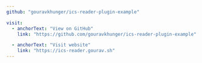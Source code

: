 ```yaml
---
github: "gouravkhunger/ics-reader-plugin-example"

visit:
  - anchorText: "View on GitHub"
    link: "https://github.com/gouravkhunger/ics-reader-plugin-example"

  - anchorText: "Visit website"
    link: "https://ics-reader.gourav.sh"
---
```

